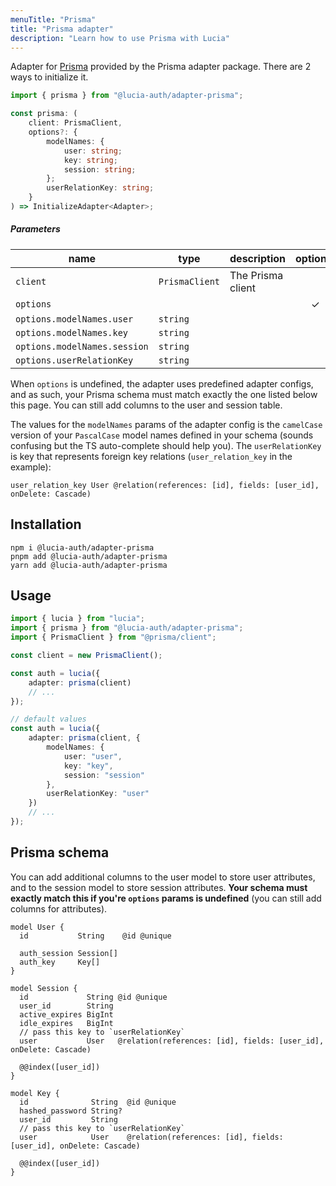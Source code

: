 ```yaml
---
menuTitle: "Prisma"
title: "Prisma adapter"
description: "Learn how to use Prisma with Lucia"
---
```


Adapter for [Prisma](https://www.prisma.io) provided by the Prisma adapter package. There are 2 ways to initialize it.

```ts
import { prisma } from "@lucia-auth/adapter-prisma";
```

```ts
const prisma: (
	client: PrismaClient,
	options?: {
		modelNames: {
			user: string;
			key: string;
			session: string;
		};
		userRelationKey: string;
	}
) => InitializeAdapter<Adapter>;
```

##### Parameters

| name                         | type           | description       | optional |
| ---------------------------- | -------------- | ----------------- | :------: |
| `client`                     | `PrismaClient` | The Prisma client |          |
| `options`                    |                |                   |    ✓     |
| `options.modelNames.user`    | `string`       |                   |          |
| `options.modelNames.key`     | `string`       |                   |          |
| `options.modelNames.session` | `string`       |                   |          |
| `options.userRelationKey`    | `string`       |                   |          |

When `options` is undefined, the adapter uses predefined adapter configs, and as such, your Prisma schema must match exactly the one listed below this page. You can still add columns to the user and session table.

The values for the `modelNames` params of the adapter config is the `camelCase` version of your `PascalCase` model names defined in your schema (sounds confusing but the TS auto-complete should help you). The `userRelationKey` is key that represents foreign key relations (`user_relation_key` in the example):

```prisma
user_relation_key User @relation(references: [id], fields: [user_id], onDelete: Cascade)
```

## Installation

```
npm i @lucia-auth/adapter-prisma
pnpm add @lucia-auth/adapter-prisma
yarn add @lucia-auth/adapter-prisma
```

## Usage

```ts
import { lucia } from "lucia";
import { prisma } from "@lucia-auth/adapter-prisma";
import { PrismaClient } from "@prisma/client";

const client = new PrismaClient();

const auth = lucia({
	adapter: prisma(client)
	// ...
});

// default values
const auth = lucia({
	adapter: prisma(client, {
		modelNames: {
			user: "user",
			key: "key",
			session: "session"
		},
		userRelationKey: "user"
	})
	// ...
});
```

## Prisma schema

You can add additional columns to the user model to store user attributes, and to the session model to store session attributes. **Your schema must exactly match this if you're `options` params is undefined** (you can still add columns for attributes).

```prisma
model User {
  id           String    @id @unique

  auth_session Session[]
  auth_key     Key[]
}

model Session {
  id             String @id @unique
  user_id        String
  active_expires BigInt
  idle_expires   BigInt
  // pass this key to `userRelationKey`
  user           User   @relation(references: [id], fields: [user_id], onDelete: Cascade)

  @@index([user_id])
}

model Key {
  id              String  @id @unique
  hashed_password String?
  user_id         String
  // pass this key to `userRelationKey`
  user            User    @relation(references: [id], fields: [user_id], onDelete: Cascade)

  @@index([user_id])
}
```
